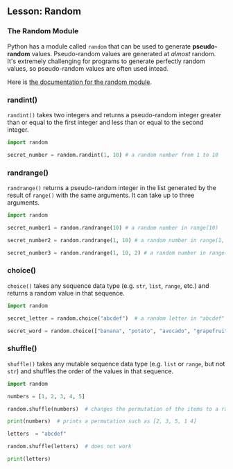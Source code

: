 ## Lesson: Random

### The Random Module

Python has a module called `random` that can be used to generate **pseudo-random** values. Pseudo-random values are generated at *almost* random. It's extremely challenging for programs to generate perfectly random values, so pseudo-random values are often used intead.

Here is [the documentation for the random module](https://docs.python.org/3/library/random.html). 

### randint()

`randint()` takes two integers and returns a pseudo-random integer greater than or equal to the first integer and less than or equal to the second integer. 

```python
import random

secret_number = random.randint(1, 10) # a random number from 1 to 10
```

### randrange()

`randrange()` returns a pseudo-random integer in the list generated by the result of  `range()` with the same arguments. It can take up to three arguments.

```python
import random

secret_number1 = random.randrange(10) # a random number in range(10)

secret_number2 = random.randrange(1, 10) # a random number in range(1, 10)

secret_number3 = random.randrange(1, 10, 2) # a random number in range(1, 10, 2)
```

### choice()

`choice()` takes any sequence data type (e.g. `str`, `list`, `range`, etc.) and returns a random value in that sequence.

```python
import random

secret_letter = random.choice("abcdef")  # a random letter in "abcdef"

secret_word = random.choice(["banana", "potato", "avocado", "grapefruit"])  # a random food from that list
```

### shuffle()

`shuffle()` takes any mutable sequence data type (e.g. `list` or `range`, but not `str`) and shuffles the order of the values in that sequence.

```python
import random

numbers = [1, 2, 3, 4, 5]

random.shuffle(numbers)  # changes the permutation of the items to a random one

print(numbers)  # prints a permutation such as [2, 3, 5, 1 4]

letters  = "abcdef"

random.shuffle(letters)  # does not work

print(letters)
```
